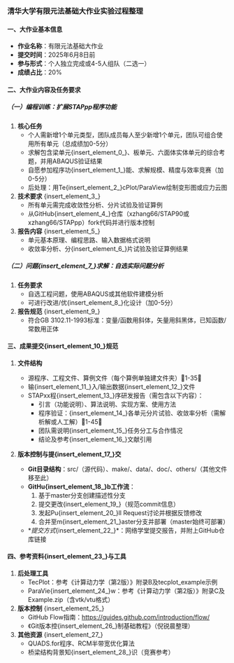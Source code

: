 ### 清华大学有限元法基础大作业实验过程整理  
#### 一、大作业基本信息  
- **作业名称**：有限元法基础大作业  
- **提交时间**：2025年6月8日前  
- **参与形式**：个人独立完成或4-5人组队（二选一）  
- **成绩占比**：20%  

#### 二、大作业内容及任务要求  
##### （一）编程训练：扩展STAPpp程序功能  
1. **核心任务**  
   - 个人需新增1个单元类型，团队成员每人至少新增1个单元，团队可组合使用所有单元（总成绩加0-5分）  
   - 求解包含梁单元{insert\_element\_0\_}、板单元、六面体实体单元的综合考题，并用ABAQUS验证结果  
   - 自愿参加程序功{insert\_element\_1\_}能、求解规模、精度与效率竞赛（加0-5分）  
   - 后处理：用Te{insert\_element\_2\_}cPlot/ParaView绘制变形图或应力云图  
2. **技术要求** {insert\_element\_3\_} 
   - 所有单元需完成收敛性分析、分片试验及验证算例  
   - 从GitHub{insert\_element\_4\_}仓库（xzhang66/STAP90或xzhang66/STAPpp）fork代码并进行版本控制  
3. **报告内容** {insert\_element\_5\_} 
   - 单元基本原理、编程思路、输入数据格式说明  
   - 收敛率分析、分{insert\_element\_6\_}片试验及验证算例结果  

##### （二）问题{insert\_element\_7\_}求解：自选实际问题分析  
1. **任务要求**  
   - 自选工程问题，使用ABAQUS或其他软件建模分析  
   - 可进行改进/优{insert\_element\_8\_}化设计（加0-5分）  
2. **报告规范** {insert\_element\_9\_} 
   - 符合GB 3102.11-1993标准：变量/函数用斜体，矢量用斜黑体，已知函数/常数用正体  

#### 三、成果提交{insert\_element\_10\_}规范  
1. **文件结构**  
   - 源程序、工程文件、算例文件（每个算例单独建文件夹）🔶1-35🔶  
   - 输{insert\_element\_11\_}入/输出数据{insert\_element\_12\_}文件  
   - STAPxx程{insert\_element\_13\_}序研发报告（需包含以下内容）：  
     - 引言（功能说明）、算法说明、实现方案、使用方法  
     - 程序验证：{insert\_element\_14\_}各单元分片试验、收敛率分析（需解析解或人工解）🔶1-45🔶  
     - 团队需说明{insert\_element\_15\_}任务分工与合作情况  
     - 结论及参考{insert\_element\_16\_}文献引用  

2. **版本控制与提{insert\_element\_17\_}交**  
   - **Git目录结构**：src/（源代码）、make/、data/、doc/、others/（其他文件移至此）  
   - **GitHu{insert\_element\_18\_}b工作流**：  
     1. 基于master分支创建描述性分支  
     2. 提交更改{insert\_element\_19\_}（规范commit信息）  
     3. 发起Pu{insert\_element\_20\_}ll Request讨论并根据反馈修改  
     4. 合并至m{insert\_element\_21\_}aster分支并部署（master始终可部署）  
   - **提交方式*{insert\_element\_22\_}*：网络学堂提交报告，并附上GitHub仓库链接  

#### 四、参考资料{insert\_element\_23\_}与工具  
1. **后处理工具**  
   - TecPlot：参考《计算动力学（第2版）》附录B及tecplot_example示例  
   - ParaVie{insert\_element\_24\_}w：参考《计算动力学（第2版）》附录C及Example.zip（含vtk/vtu格式）  
2. **版本控制** {insert\_element\_25\_} 
   - GitHub Flow指南：https://guides.github.com/introduction/flow/   
   - 《Git版本控{insert\_element\_26\_}制基础教程》（倪锐晨整理）  
3. **其他资源** {insert\_element\_27\_} 
   - QUADS.for程序、RCM半带宽优化算法  
   - 桥梁结构背景知{insert\_element\_28\_}识（竞赛参考）  